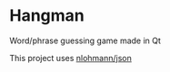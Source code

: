 # Hangman
Word/phrase guessing game made in Qt

This project uses [nlohmann/json](https://github.com/nlohmann/json)

